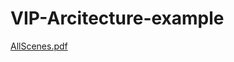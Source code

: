 # VIP-Arcitecture-example

[AllScenes.pdf](https://github.com/StevenKirke/VIP-Arcitecture-example/files/13625582/AllScenes.pdf)

